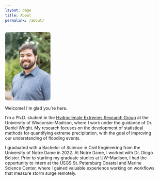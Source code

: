 ```yaml
---
layout: page
title: About
permalink: /about/
---
```


<div class="about-content">
  <div class="about-image">
    <img src="/assets/images/headshot.jpg" alt="About Photo" style="width: 150px; height: auto; border-radius: 8px;">
  </div>
  <div class="about-text">
    <p>Welcome! I'm glad you're here.</p>
    <p>I’m a Ph.D. student in the <a href="https://her.cee.wisc.edu/">Hydroclimate Extremes Research Group</a> at the University of Wisconsin–Madison, where I work under the guidance of Dr. Daniel Wright. My research focuses on the development of statistical methods for quantifying extreme precipitation, with the goal of improving our understanding of flooding events.</p>
    <p>I graduated with a Bachelor of Science in Civil Engineering from the University of Notre Dame in 2022. At Notre Dame, I worked with Dr. Diogo Bolster. Prior to starting my graduate studies at UW–Madison, I had the opportunity to intern at the USGS St. Petersburg Coastal and Marine Science Center, where I gained valuable experience working on workflows that measure storm surge remotely.</p>
  </div>
</div>
